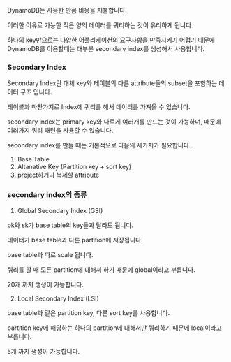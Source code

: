 DynamoDB는 사용한 만큼 비용을 지불합니다.  

이러한 이유로 가능한 적은 양의 데이터를 쿼리하는 것이 유리하게 됩니다.  

하나의 key만으로는 다양한 어플리케이션의 요구사항을 만족시키기 어렵기 때문에 DynamoDB를 이용할때는 대부분 secondary index를 생성해서 사용합니다. 

### Secondary Index
Secondary Index란 대체 key와 테이블의 다른 attribute들의 subset을 포함하는 데이터 구조 입니다.  

테이블과 마찬가지로 Index에 쿼리를 해서 데이터를 가져올 수 있습니다.  

secondary index는 primary key와 다르게 여러개를 만드는 것이 가능하며, 때문에 여러가지 쿼리 패턴을 사용할 수 있습니다.  

secondary index를 만들 때는 기본적으로 다음의 세가지가 필요합니다.  

1. Base Table
2. Altanative Key (Partition key + sort key)
3. project하거나 복제할 attribute

### secondary index의 종류
1. Global Secondary Index (GSI)  

pk와 sk가 base table의 key들과 달라도 됩니다.  

데이터가 base table과 다른 partition에 저장됩니다.  

base table과 따로 scale 됩니다.  

쿼리를 할 때 모든 partition에 대해서 하기 때문에 global이라고 부릅니다.  

20개 까지 생성이 가능합니다.  

2. Local Secondary Index (LSI)  

base table과 같은 partition key, 다른 sort key를 사용합니다.  

partition key에 해당하는 하나의 partition에 대해서만 쿼리하기 때문에 local이라고 부릅니다.  

5개 까지 생성이 가능합니다.  